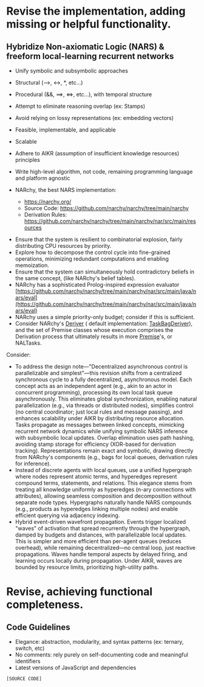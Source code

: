 # Revise the implementation, adding missing or helpful functionality.

## Hybridize Non-axiomatic Logic (NARS) & freeform local-learning recurrent networks

- Unify symbolic and subsymbolic approaches
- Structural (--\>, \<-\>, \*, etc...)
- Procedural (&&, \==\>, \<=\>, etc...), with temporal structure
- Attempt to eliminate reasoning overlap (ex: Stamps)
- Avoid relying on lossy representations (ex: embedding vectors)

- Feasible, implementable, and applicable
- Scalable
- Adhere to AIKR (assumption of insufficient knowledge resources) principles

- Write high-level algorithm, not code, remaining programming language and platform agnostic

- NARchy, the best NARS implementation:
    - https://narchy.org/
    - Source Code: https://github.com/narchy/narchy/tree/main/narchy
    - Derivation Rules: https://github.com/narchy/narchy/tree/main/narchy/nar/src/main/resources

* Ensure that the system is resilient to combinatorial explosion, fairly distributing CPU resources by priority.
* Explore how to decompose the control cycle into fine-grained operations, minimizing redundant computations and
  enabling memoization.
* Ensure that the system can simultaneously hold contradictory beliefs in the same concept, (like NARchy's belief
  tables).
* NARchy has a sophisticated Prolog-inspired expression
  evaluator [https://github.com/narchy/narchy/tree/main/narchy/nar/src/main/java/nars/eval](https://github.com/narchy/narchy/tree/main/narchy/nar/src/main/java/nars/eval)
* NARchy uses a simple priority-only budget; consider if this is sufficient.
* Consider NARchy's [Deriver](https://github.com/narchy/narchy/blob/main/narchy/nar/src/main/java/nars/Deriver.java) (
  default
  implementation: [TaskBagDeriver](https://github.com/narchy/narchy/blob/main/narchy/nar/src/main/java/nars/deriver/impl/TaskBagDeriver.java)),
  and the set of Premise classes whose execution comprises the Derivation process that ultimately results in
  more [Premise](https://github.com/narchy/narchy/tree/main/narchy/nar/src/main/java/nars/premise)'s, or NALTasks.

Consider:

* To address the design note—"Decentralized asynchronous control is parallelizable and simplest"—this revision shifts
  from a centralized synchronous cycle to a fully decentralized, asynchronous model. Each concept acts as an independent
  agent (e.g., akin to an actor in concurrent programming), processing its own local task queue asynchronously. This
  eliminates global synchronization, enabling natural parallelization (e.g., via threads or distributed nodes),
  simplifies control (no central coordinator; just local rules and message passing), and enhances scalability under AIKR
  by distributing resource allocation. Tasks propagate as messages between linked concepts, mimicking recurrent network
  dynamics while unifying symbolic NARS inference with subsymbolic local updates. Overlap elimination uses path hashing,
  avoiding stamp storage for efficiency (XOR-based for derivation tracking). Representations remain exact and symbolic,
  drawing directly from NARchy's components (e.g., bags for local queues, derivation rules for inference).
* Instead of discrete agents with local queues, use a unified hypergraph where nodes represent atomic terms, and
  hyperedges represent compound terms, statements, and relations. This elegance stems from treating all knowledge
  uniformly as hyperedges (n-ary connections with attributes), allowing seamless composition and decomposition without
  separate node types. Hypergraphs naturally handle NARS compounds (e.g., products as hyperedges linking multiple nodes)
  and enable efficient querying via adjacency indexing.
* Hybrid event-driven wavefront propagation. Events trigger localized "waves" of activation that spread recurrently
  through the hypergraph, damped by budgets and distances, with parallelizable local updates. This is simpler and more
  efficient than per-agent queues (reduces overhead), while remaining decentralized—no central loop, just reactive
  propagations. Waves handle temporal aspects by delayed firing, and learning occurs locally during propagation. Under
  AIKR, waves are bounded by resource limits, prioritizing high-utility paths.

# Revise, achieving functional completeness.

## Code Guidelines

- Elegance: abstraction, modularity, and syntax patterns (ex: ternary, switch, etc)
- No comments: rely purely on self-documenting code and meaningful identifiers
- Latest versions of JavaScript and dependencies

```javascript
[SOURCE CODE]
```